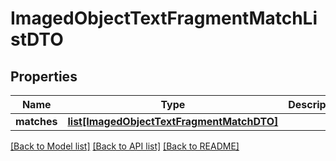 # ImagedObjectTextFragmentMatchListDTO

## Properties
Name | Type | Description | Notes
------------ | ------------- | ------------- | -------------
**matches** | [**list[ImagedObjectTextFragmentMatchDTO]**](ImagedObjectTextFragmentMatchDTO.md) |  | [optional] 

[[Back to Model list]](../README.md#documentation-for-models) [[Back to API list]](../README.md#documentation-for-api-endpoints) [[Back to README]](../README.md)


